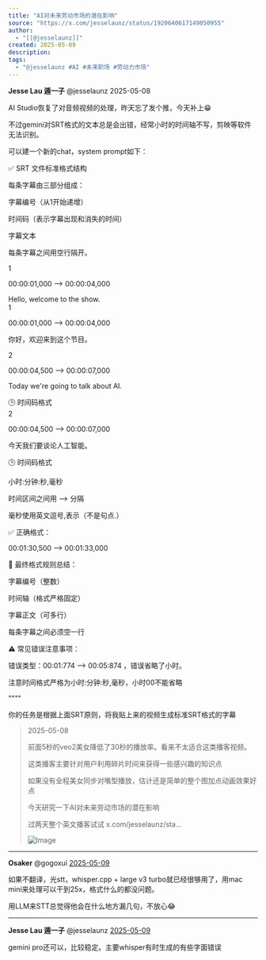 ```yaml
---
title: "AI对未来劳动市场的潜在影响"
source: "https://x.com/jesselaunz/status/1920640617149050955"
author:
  - "[[@jesselaunz]]"
created: 2025-05-09
description:
tags:
  - "@jesselaunz #AI #未来职场 #劳动力市场"
---
```

**Jesse Lau 遁一子** @jesselaunz 2025-05-08

AI Studio恢复了对音频视频的处理，昨天忘了发个推，今天补上😁  
  
不过gemini对SRT格式的文本总是会出错，经常小时的时间轴不写，剪映等软件无法识别。  
  
可以建一个新的chat，system prompt如下：  
  
✅ SRT 文件标准格式结构

每条字幕由三部分组成：  
  
字幕编号（从1开始递增）  
  
时间码（表示字幕出现和消失的时间）  
  
字幕文本  
  
每条字幕之间用空行隔开。  
  
1

00:00:01,000 --> 00:00:04,000

Hello, welcome to the show.  
1

00:00:01,000 --> 00:00:04,000

你好，欢迎来到这个节目。  
  
2

00:00:04,500 --> 00:00:07,000

Today we're going to talk about AI.

🕒 时间码格式  
2

00:00:04,500 --> 00:00:07,000

今天我们要谈论人工智能。

🕒 时间码格式  
  
小时:分钟:秒,毫秒

时间区间之间用 --> 分隔  
  
毫秒使用英文逗号,表示（不是句点.）  
  
✅ 正确格式：  
  
00:01:30,500 --> 00:01:33,000

🔁 最终格式规则总结：

字幕编号（整数）  
  
时间轴（格式严格固定）  
  
字幕正文（可多行）  
  
每条字幕之间必须空一行  
  
⚠ 常见错误注意事项：  
  
错误类型：00:01:774 --> 00:05:874 ，错误省略了小时。

注意时间格式严格为小时:分钟:秒,毫秒，小时00不能省略

""""

你的任务是根据上面SRT原则，将我贴上来的视频生成标准SRT格式的字幕

> 2025-05-08
> 
> 前面5秒的veo2美女降低了30秒的播放率。看来不太适合这类播客视频。
> 
> 这类播客主要针对用户利用碎片时间来获得一些感兴趣的知识点
> 
> 如果没有全程美女同步对嘴型播放，估计还是简单的整个图加点动画效果好点
> 
> 今天研究一下AI对未来劳动市场的潜在影响
> 
> 过两天整个英文播客试试 x.com/jesselaunz/sta…
> 
> ![Image](https://pbs.twimg.com/media/Gqd77DyWgAAkoLa?format=jpg&name=large)

---

**Osaker** @gogoxui [2025-05-09](https://x.com/gogoxui/status/1920648298634822054)

如果不翻译，光stt，whisper.cpp + large v3 turbo就已经很够用了，用mac mini来处理可以干到25x，格式什么的都没问题。

用LLM来STT总觉得他会在什么地方漏几句，不放心😂

---

**Jesse Lau 遁一子** @jesselaunz [2025-05-09](https://x.com/jesselaunz/status/1920652953519575513)

gemini pro还可以，比较稳定。主要whisper有时生成的有些字面错误
